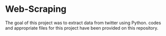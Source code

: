 # Web-Scraping
The goal of this project was to extract data from twitter using Python. codes and appropriate files for this project have been provided on this repository.
